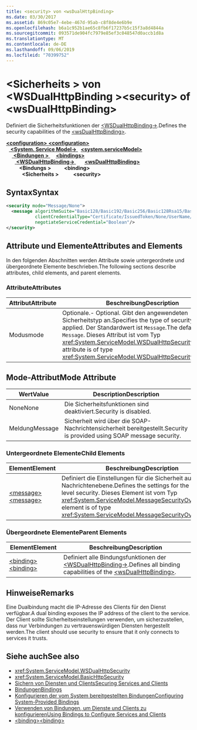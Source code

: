 ```yaml
---
title: <security> von <wsDualHttpBinding>
ms.date: 03/30/2017
ms.assetid: 869c05e7-4ebe-467d-95ab-c8f8de4e6b9e
ms.openlocfilehash: b6a1c952b1ae65c8fb6f17237b5c15f3a8d4844a
ms.sourcegitcommit: 093571de904fc7979e85ef3c048547d0accb1d8a
ms.translationtype: MT
ms.contentlocale: de-DE
ms.lasthandoff: 09/06/2019
ms.locfileid: "70399752"
---
```

# <a name="security-of-wsdualhttpbinding"></a><span data-ttu-id="00a65-102">\<Sicherheits > von \<WSDualHttpBinding ></span><span class="sxs-lookup"><span data-stu-id="00a65-102">\<security> of \<wsDualHttpBinding></span></span>
<span data-ttu-id="00a65-103">Definiert die Sicherheitsfunktionen der [ \<WSDualHttpBinding->](wsdualhttpbinding.md).</span><span class="sxs-lookup"><span data-stu-id="00a65-103">Defines the security capabilities of the [\<wsDualHttpBinding>](wsdualhttpbinding.md).</span></span>  
  
<span data-ttu-id="00a65-104">[ **\<configuration>** ](../configuration-element.md)</span><span class="sxs-lookup"><span data-stu-id="00a65-104">[**\<configuration>**](../configuration-element.md)</span></span>\
<span data-ttu-id="00a65-105">&nbsp;&nbsp;[ **\<System. Service Model->** ](system-servicemodel.md)</span><span class="sxs-lookup"><span data-stu-id="00a65-105">&nbsp;&nbsp;[**\<system.serviceModel>**](system-servicemodel.md)</span></span>\
<span data-ttu-id="00a65-106">&nbsp;&nbsp;&nbsp;&nbsp;[ **\<Bindungen >** ](bindings.md)</span><span class="sxs-lookup"><span data-stu-id="00a65-106">&nbsp;&nbsp;&nbsp;&nbsp;[**\<bindings>**](bindings.md)</span></span>\
<span data-ttu-id="00a65-107">&nbsp;&nbsp;&nbsp;&nbsp;&nbsp;&nbsp;[ **\<WSDualHttpBinding->** ](wsdualhttpbinding.md)</span><span class="sxs-lookup"><span data-stu-id="00a65-107">&nbsp;&nbsp;&nbsp;&nbsp;&nbsp;&nbsp;[**\<wsDualHttpBinding>**](wsdualhttpbinding.md)</span></span>\
<span data-ttu-id="00a65-108">&nbsp;&nbsp;&nbsp;&nbsp;&nbsp;&nbsp;&nbsp;&nbsp; **\<Bindungs >** </span><span class="sxs-lookup"><span data-stu-id="00a65-108">&nbsp;&nbsp;&nbsp;&nbsp;&nbsp;&nbsp;&nbsp;&nbsp;**\<binding>**</span></span>\
<span data-ttu-id="00a65-109">&nbsp;&nbsp;&nbsp;&nbsp;&nbsp;&nbsp;&nbsp;&nbsp;&nbsp;&nbsp; **\<Sicherheits >**</span><span class="sxs-lookup"><span data-stu-id="00a65-109">&nbsp;&nbsp;&nbsp;&nbsp;&nbsp;&nbsp;&nbsp;&nbsp;&nbsp;&nbsp;**\<security>**</span></span>  
  
## <a name="syntax"></a><span data-ttu-id="00a65-110">Syntax</span><span class="sxs-lookup"><span data-stu-id="00a65-110">Syntax</span></span>  
  
```xml  
<security mode="Message/None">
  <message algorithmSuite="Basic128/Basic192/Basic256/Basic128Rsa15/Basic256Rsa15/TripleDes/TripleDesRsa15/Basic128Sha256/Basic192Sha256/TripleDesSha256/Basic128Sha256Rsa15/Basic192Sha256Rsa15/Basic256Sha256Rsa15/TripleDesSha256Rsa15"
           clientCredentialType="Certificate/IssuedToken/None/UserName/Windows"
           negotiateServiceCredential="Boolean"/>
</security>
```  
  
## <a name="attributes-and-elements"></a><span data-ttu-id="00a65-111">Attribute und Elemente</span><span class="sxs-lookup"><span data-stu-id="00a65-111">Attributes and Elements</span></span>  
 <span data-ttu-id="00a65-112">In den folgenden Abschnitten werden Attribute sowie untergeordnete und übergeordnete Elemente beschrieben.</span><span class="sxs-lookup"><span data-stu-id="00a65-112">The following sections describe attributes, child elements, and parent elements.</span></span>  
  
### <a name="attributes"></a><span data-ttu-id="00a65-113">Attribute</span><span class="sxs-lookup"><span data-stu-id="00a65-113">Attributes</span></span>  
  
|<span data-ttu-id="00a65-114">Attribut</span><span class="sxs-lookup"><span data-stu-id="00a65-114">Attribute</span></span>|<span data-ttu-id="00a65-115">Beschreibung</span><span class="sxs-lookup"><span data-stu-id="00a65-115">Description</span></span>|  
|---------------|-----------------|  
|<span data-ttu-id="00a65-116">Modus</span><span class="sxs-lookup"><span data-stu-id="00a65-116">mode</span></span>|<span data-ttu-id="00a65-117">Optionale.</span><span class="sxs-lookup"><span data-stu-id="00a65-117">-   Optional.</span></span> <span data-ttu-id="00a65-118">Gibt den angewendeten Sicherheitstyp an.</span><span class="sxs-lookup"><span data-stu-id="00a65-118">Specifies the type of security that is applied.</span></span> <span data-ttu-id="00a65-119">Der Standardwert ist `Message`.</span><span class="sxs-lookup"><span data-stu-id="00a65-119">The default value is `Message`.</span></span> <span data-ttu-id="00a65-120">Dieses Attribut ist vom Typ <xref:System.ServiceModel.WSDualHttpSecurityMode>.</span><span class="sxs-lookup"><span data-stu-id="00a65-120">This attribute is of type <xref:System.ServiceModel.WSDualHttpSecurityMode>.</span></span>|  
  
## <a name="mode-attribute"></a><span data-ttu-id="00a65-121">Mode-Attribut</span><span class="sxs-lookup"><span data-stu-id="00a65-121">Mode Attribute</span></span>  
  
|<span data-ttu-id="00a65-122">Wert</span><span class="sxs-lookup"><span data-stu-id="00a65-122">Value</span></span>|<span data-ttu-id="00a65-123">Description</span><span class="sxs-lookup"><span data-stu-id="00a65-123">Description</span></span>|  
|-----------|-----------------|  
|<span data-ttu-id="00a65-124">None</span><span class="sxs-lookup"><span data-stu-id="00a65-124">None</span></span>|<span data-ttu-id="00a65-125">Die Sicherheitsfunktionen sind deaktiviert.</span><span class="sxs-lookup"><span data-stu-id="00a65-125">Security is disabled.</span></span>|  
|<span data-ttu-id="00a65-126">Meldung</span><span class="sxs-lookup"><span data-stu-id="00a65-126">Message</span></span>|<span data-ttu-id="00a65-127">Sicherheit wird über die SOAP-Nachrichtensicherheit bereitgestellt.</span><span class="sxs-lookup"><span data-stu-id="00a65-127">Security is provided using SOAP message security.</span></span>|  
  
### <a name="child-elements"></a><span data-ttu-id="00a65-128">Untergeordnete Elemente</span><span class="sxs-lookup"><span data-stu-id="00a65-128">Child Elements</span></span>  
  
|<span data-ttu-id="00a65-129">Element</span><span class="sxs-lookup"><span data-stu-id="00a65-129">Element</span></span>|<span data-ttu-id="00a65-130">Beschreibung</span><span class="sxs-lookup"><span data-stu-id="00a65-130">Description</span></span>|  
|-------------|-----------------|  
|[<span data-ttu-id="00a65-131">\<message></span><span class="sxs-lookup"><span data-stu-id="00a65-131">\<message></span></span>](message-of-wsdualhttpbinding.md)|<span data-ttu-id="00a65-132">Definiert die Einstellungen für die Sicherheit auf Nachrichtenebene.</span><span class="sxs-lookup"><span data-stu-id="00a65-132">Defines the settings for the message-level security.</span></span> <span data-ttu-id="00a65-133">Dieses Element ist vom Typ <xref:System.ServiceModel.MessageSecurityOverHttp>.</span><span class="sxs-lookup"><span data-stu-id="00a65-133">This element is of type <xref:System.ServiceModel.MessageSecurityOverHttp>.</span></span>|  
  
### <a name="parent-elements"></a><span data-ttu-id="00a65-134">Übergeordnete Elemente</span><span class="sxs-lookup"><span data-stu-id="00a65-134">Parent Elements</span></span>  
  
|<span data-ttu-id="00a65-135">Element</span><span class="sxs-lookup"><span data-stu-id="00a65-135">Element</span></span>|<span data-ttu-id="00a65-136">Beschreibung</span><span class="sxs-lookup"><span data-stu-id="00a65-136">Description</span></span>|  
|-------------|-----------------|  
|[<span data-ttu-id="00a65-137">\<binding></span><span class="sxs-lookup"><span data-stu-id="00a65-137">\<binding></span></span>](../../../misc/binding.md)|<span data-ttu-id="00a65-138">Definiert alle Bindungsfunktionen der [ \<WSDualHttpBinding->](wsdualhttpbinding.md).</span><span class="sxs-lookup"><span data-stu-id="00a65-138">Defines all binding capabilities of the [\<wsDualHttpBinding>](wsdualhttpbinding.md).</span></span>|  
  
## <a name="remarks"></a><span data-ttu-id="00a65-139">Hinweise</span><span class="sxs-lookup"><span data-stu-id="00a65-139">Remarks</span></span>  
 <span data-ttu-id="00a65-140">Eine Dualbindung macht die IP-Adresse des Clients für den Dienst verfügbar.</span><span class="sxs-lookup"><span data-stu-id="00a65-140">A dual binding exposes the IP address of the client to the service.</span></span> <span data-ttu-id="00a65-141">Der Client sollte Sicherheitseinstellungen verwenden, um sicherzustellen, dass nur Verbindungen zu vertrauenswürdigen Diensten hergestellt werden.</span><span class="sxs-lookup"><span data-stu-id="00a65-141">The client should use security to ensure that it only connects to services it trusts.</span></span>  
  
## <a name="see-also"></a><span data-ttu-id="00a65-142">Siehe auch</span><span class="sxs-lookup"><span data-stu-id="00a65-142">See also</span></span>

- <xref:System.ServiceModel.WSDualHttpSecurity>
- <xref:System.ServiceModel.BasicHttpSecurity>
- [<span data-ttu-id="00a65-143">Sichern von Diensten und Clients</span><span class="sxs-lookup"><span data-stu-id="00a65-143">Securing Services and Clients</span></span>](../../../wcf/feature-details/securing-services-and-clients.md)
- [<span data-ttu-id="00a65-144">Bindungen</span><span class="sxs-lookup"><span data-stu-id="00a65-144">Bindings</span></span>](../../../wcf/bindings.md)
- [<span data-ttu-id="00a65-145">Konfigurieren der vom System bereitgestellten Bindungen</span><span class="sxs-lookup"><span data-stu-id="00a65-145">Configuring System-Provided Bindings</span></span>](../../../wcf/feature-details/configuring-system-provided-bindings.md)
- [<span data-ttu-id="00a65-146">Verwenden von Bindungen, um Dienste und Clients zu konfigurieren</span><span class="sxs-lookup"><span data-stu-id="00a65-146">Using Bindings to Configure Services and Clients</span></span>](../../../wcf/using-bindings-to-configure-services-and-clients.md)
- [<span data-ttu-id="00a65-147">\<binding></span><span class="sxs-lookup"><span data-stu-id="00a65-147">\<binding></span></span>](../../../misc/binding.md)

